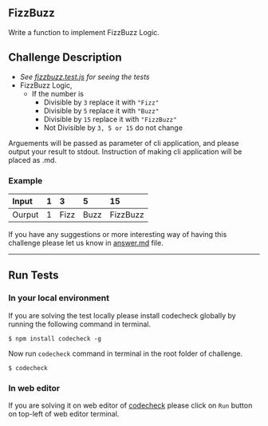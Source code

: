 ## FizzBuzz

Write a function to implement FizzBuzz Logic.

## Challenge Description
- *See [fizzbuzz.test.js](./test/fizzbuzz.test.js) for seeing the tests*
- FizzBuzz Logic,
  - If the number is
    - Divisible by ` 3 `  replace it with ` "Fizz" `
    - Divisible by ` 5 `  replace it with ` "Buzz" `
    - Divisible by ` 15 ` replace it with ` "FizzBuzz" `
    - Not Divisible by ` 3, 5 or 15 ` do not change

Arguements will be passed as parameter of cli application, and please output your result to stdout. Instruction of making cli application will be placed as <Language name>.md.

### Example

|Input|1|3|5|15|
|:--|:--|:--|:--|:--|
|Ourput|1|Fizz|Buzz|FizzBuzz|


If you have any suggestions or more interesting way of having this challenge please let us know in [answer.md](answer.md) file.

--- --- ---

## Run Tests
### In your local environment
If you are solving the test locally please install codecheck globally by running the following command in terminal.

```
$ npm install codecheck -g
```

Now run `codecheck` command in terminal in the root folder of challenge.

```
$ codecheck
```

### In web editor
If you are solving it on web editor of [codecheck](http://code-check.io/) please click on `Run` button on top-left of web editor terminal.
